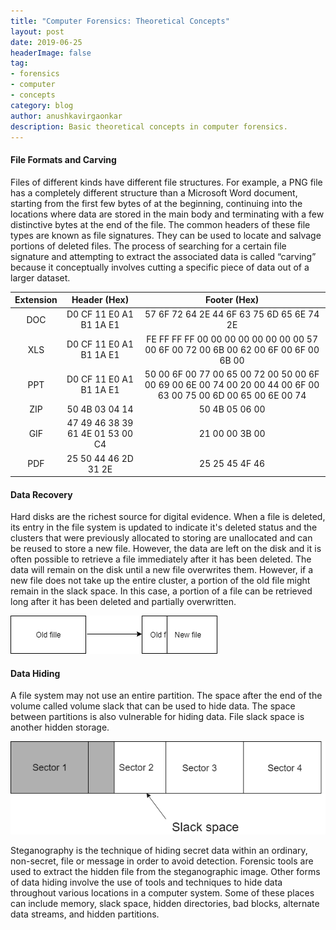 ```yaml
---
title: "Computer Forensics: Theoretical Concepts"  
layout: post  
date: 2019-06-25  
headerImage: false
tag:
- forensics
- computer
- concepts  
category: blog  
author: anushkavirgaonkar  
description: Basic theoretical concepts in computer forensics.
---
```


#### **File Formats and Carving**  

   Files of different kinds have different file structures. For example, a PNG file has a completely different structure than a Microsoft Word document, starting from the first few bytes of at the beginning, continuing into the locations where data are stored in the main body and terminating with a few distinctive bytes at the end of the file. The common headers of these file types are known as file signatures. They can be used to locate and salvage portions of deleted files. The process of searching for a certain file signature and attempting to extract the associated data is called “carving” because it conceptually involves cutting a specific piece of data out of a larger dataset.
    
   | **Extension**  |          **Header (Hex)**            |                                **Footer (Hex)**                                                                    |                                   
   |:----------:|:--------------------------------:|:--------------------------------------------------------------------------------------------------------------:|  
   | DOC	    | D0 CF 11 E0 A1 B1 1A E1          | 57 6F 72 64 2E 44 6F 63 75 6D 65 6E 74 2E                                                                      |  
   | XLS	    | D0 CF 11 E0 A1 B1 1A E1          | FE FF FF FF 00 00 00 00 00 00 00 00 57 00 6F 00 72 00 6B 00 62 00 6F 00 6F 00 6B 00                            |  
   | PPT	    | D0 CF 11 E0 A1 B1 1A E1          | 50 00 6F 00 77 00 65 00 72 00 50 00 6F 00 69 00 6E 00 74 00 20 00 44 00 6F 00 63 00 75 00 6D 00 65 00 6E 00 74 |  
   | ZIP	    | 50 4B 03 04 14                   | 50 4B 05 06 00                                                                                                 |                                  
   | GIF	    | 47 49 46 38 39 61 4E 01 53 00 C4 | 21 00 00 3B 00                                                                                                 |  
   | PDF	    | 25 50 44 46 2D 31 2E             | 25 25 45 4F 46                                                                                                 |  
 
#### **Data Recovery**  

   Hard disks are the richest source for digital evidence. When a file is deleted, its entry in the file system is updated to indicate it's deleted status and the clusters that were previously allocated to storing are unallocated and can be reused to store a new file. However, the data are left on the disk and it is often possible to retrieve a file immediately after it has been deleted. The data will remain on the disk until a new file overwrites them. However, if a new file does not take up the entire cluster, a portion of the old file might remain in the slack space. In this case, a portion of a file can be retrieved long after it has been deleted and partially overwritten.   

   ![When old data are overwritten with new data, some of the old data can remain.](/assets/images/cftc_fig2.png)  


   
#### **Data Hiding**  

   A file system may not use an entire partition. The space after the end of the volume called volume slack that can be used to hide data. The space between partitions is also vulnerable for hiding data. File slack space is another hidden storage.  

   ![Slack space.](/assets/images/cftc_fig3.png)  
   

   Steganography is the technique of hiding secret data within an ordinary, non-secret, file or message in order to avoid detection. Forensic tools are used to extract the hidden file from the steganographic image. Other forms of data hiding involve the use of tools and techniques to hide data throughout various locations in a computer system. Some of these places can include memory, slack space, hidden directories, bad blocks, alternate data streams, and hidden partitions.  

